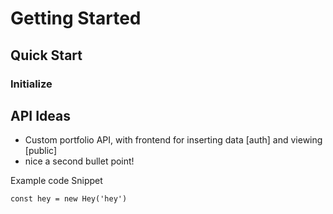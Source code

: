 # Getting Started
## Quick Start
### Initialize

## API Ideas
* Custom portfolio API, with frontend for inserting data [auth] and viewing [public]
* nice a second bullet point!

Example code Snippet
``` //javascript
const hey = new Hey('hey')
```
